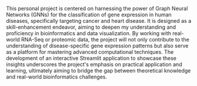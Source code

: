 This personal project is centered on harnessing the power of Graph Neural Networks (GNNs) for the classification of gene expression in human diseases, specifically targeting cancer and heart disease. It is designed as a skill-enhancement endeavor, aiming to deepen my understanding and proficiency in bioinformatics and data visualization. By working with real-world RNA-Seq or proteomic data, the project will not only contribute to the understanding of disease-specific gene expression patterns but also serve as a platform for mastering advanced computational techniques. The development of an interactive Streamlit application to showcase these insights underscores the project's emphasis on practical application and learning, ultimately aiming to bridge the gap between theoretical knowledge and real-world bioinformatics challenges.
